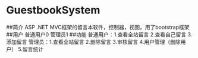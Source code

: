 # GuestbookSystem
##简介
ASP .NET MVC框架的留言本软件，控制器，视图，用了bootstrap框架
##用户
普通用户0
管理员1
##功能
普通用户：1.查看全站留言
         2.查看自己留言
         3.添加留言
管理员：1.查看全站留言
       2.删除留言
       3.审核留言
       4.用户管理（删除用户）
       5.留言统计
